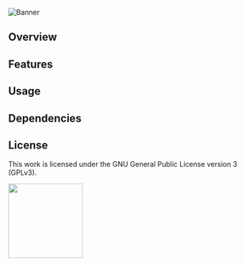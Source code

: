 ![Banner](https://s-christy.com/status-banner-service/tree-rs/banner-slim.svg)

## Overview

## Features

## Usage

## Dependencies

## License

This work is licensed under the GNU General Public License version 3 (GPLv3).

[<img src="https://s-christy.com/status-banner-service/GPLv3_Logo.svg" width="150" />](https://www.gnu.org/licenses/gpl-3.0.en.html)
